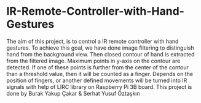 # IR-Remote-Controller-with-Hand-Gestures
The aim of this project, is to control a IR remote controller with hand gestures. To achieve this goal, we have done image filtering to distinguish hand from the background view. Then closed contour of hand is extracted from the filtered image. Maximum points in y-axis on the contour are detected. If one of these points is further from the center of the contour than a threshold value, then it will be counted as a finger. Depends on the position of fingers, or another defined movements will be turned into IR signals with help of LIRC library on Raspberry Pi 3B board.
This project is done by Burak Yakup Çakar & Serhat Yusuf Öztaşkın
